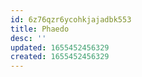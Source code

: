 ```yaml
---
id: 6z76qzr6ycohkjajadbk553
title: Phaedo
desc: ''
updated: 1655452456329
created: 1655452456329
---
```


